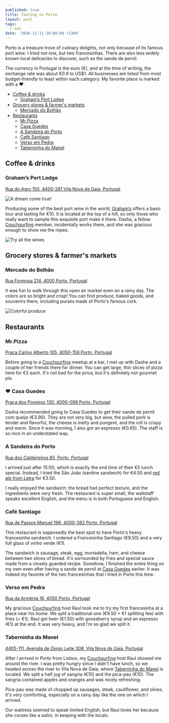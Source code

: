 ```yaml
---
published: true
title: Tasting on Porto
layout: post
tags:
  - eat
date: '2016-11-11 10:00:00 +1300'
---
```

Porto is a treasure trove of culinary delights, not only because of its famous port wine. I tried not one, but two francesinhas. There are also less widely known local delicacies to discover, such as the sande de pernil.

<!--more-->

The currency in Portugal is the euro (€), and at the time of writing, the exchange rate was about €0.9 to US$1. All businesses are listed from most budget-friendly to least within each category. My favorite place is marked with a :heart:.

* [Coffee & drinks](#coffee--drinks)
  * [Graham’s Port Lodge](#grahams-port-lodge)
* [Grocery stores & farmer's markets](#grocery-stores--farmers-markets)
  * [Mercado do Bolhão](#mercado-do-bolho)
* [Restaurants](#restaurants)
  * [Mr.Pizza](#mrpizza)
  * [Casa Guedes][casa-guedes]
  * [A Sandeira do Porto](#a-sandeira-do-porto)
  * [Café Santiago](#caf-santiago)
  * [Verso em Pedra](#verso-em-pedra)
  * [Taberninha do Manel](#taberninha-do-manel)

## Coffee & drinks

### Graham’s Port Lodge

[Rua do Agro 150, 4400-281 Vila Nova de Gaia, Portugal](https://goo.gl/maps/he1vM7XqzYv)

![A dream come true!]({{site.baseurl}}/images/2016/11/11-tasting-on-porto/grahams-lodge.jpg)

Producing some of the best port wine in the world, [Graham’s](http://www.grahams-port.com) offers a basic tour and tasting for €10. It is located at the top of a hill, so only those who really want to sample this exquisite port make it there. Dasha, a fellow [Couchsurfing][cs] member, incidentally works there, and she was gracious enough to show me the ropes.

![Try all the wines]({{site.baseurl}}/images/2016/11/11-tasting-on-porto/grahams-wine.jpg)

## Grocery stores & farmer's markets

### Mercado do Bolhão

[Rua Formosa 214, 4000 Porto, Portugal](https://goo.gl/maps/Bbh2TQvQpfG2)

It was fun to walk through this open air market even on a rainy day. The colors are so bright and crisp! You can find produce, baked goods, and souvenirs there, including purses made of Porto's famous cork.

![Colorful produce]({{site.baseurl}}/images/2016/11/11-tasting-on-porto/bolhao.jpg)

## Restaurants

### Mr.Pizza

[Praça Carlos Alberto 105, 4050-158 Porto, Portugal](https://goo.gl/maps/64ke3DGCmaN2)

Before going to a [Couchsurfing][cs] meetup at a bar, I met up with Dasha and a couple of her friends there for dinner. You can get large, thin slices of pizza here for €2 each. It's not bad for the price, but it's definitely not gourmet pie.

### :heart: Casa Guedes

[Praça dos Poveiros 130, 4000-098 Porto, Portugal](https://goo.gl/maps/gKiAiJqoFrK2)

Dasha recommended going to Casa Guedes to get their sande de pernil com queijo (€3.90). They are not very big, but wow, the pulled pork is tender and flavorful, the cheese is melty and pungent, and the roll is crispy and warm. Since it was morning, I also got an espresso (€0.65). The staff is so nice in an understated way.

### A Sandeira do Porto

[Rua dos Caldeireiros 85, Porto, Portugal](https://goo.gl/maps/7XiM4bJCz4J2)

I arrived just after 15:00, which is exactly the end time of their €5 lunch special. Instead, I tried the São João (sardine sandwich) for €4.50 and [red ale from Letra](https://untappd.com/b/letra-brewery-letra-d/546915) for €3.50.

I really enjoyed the sandwich: the bread had perfect texture, and the ingredients were very fresh. The restaurant is super small, the waitstaff speaks excellent English, and the menu is in both Portuguese and English.

### Café Santiago

[Rua de Passos Manuel 198, 4000-382 Porto, Portugal](https://goo.gl/maps/aqnpmbZHuj52)

This restaurant is supposedly the best spot to have Porto's heavy francesinha sandwich. I ordered a Francesinha Santiago (€9.50) and a very full glass of vinho verde (€1).

The sandwich is sausage, steak, egg, mortadella, ham, and cheese between two slices of bread. It's surrounded by fries and special sauce made from a closely guarded recipe. Somehow, I finished the entire thing on my own even after having a sande de pernil at [Casa Guedes][casa-guedes] earlier. It was indeed my favorite of the two francesinhas that I tried in Porto this time.

### Verso em Pedra

[Rua da Arménia 16, 4050 Porto, Portugal](https://goo.gl/maps/wY7pf1DT3aD2)

My gracious [Couchsurfing][cs] host Raul took me to try my first francesinha at a place near his home. We split a traditional one (€9.50 + €1 splitting fee) with fries (+ €1). Raul got beer (€1.50) with gooseberry syrup and an espresso (€1) at the end. It was very heavy, and I'm so glad we split it.

### Taberninha do Manel

[4405-111, Avenida de Diogo Leite 308, Vila Nova de Gaia, Portugal](https://goo.gl/maps/Hfb4a9MraVr)

After I arrived in Porto from Lisbon, my [Couchsurfing][cs] host Raul showed me around the river. I was pretty hungry since I didn't have lunch, so we headed across the river to Vila Nova de Gaia, where [Taberninha do Manel](https://taberninhadomanel.comportugal.com) is located. We split a half jug of sangria (€10) and the pica-pau (€10). The sangria contained apples and oranges and was nicely refreshing.

Pica-pau was made of chopped up sausages, steak, cauliflower, and olives. It's very comforting, especially on a rainy day like the one on which I arrived.

Our waitress seemed to speak limited English, but Raul loves her because she curses like a sailor, in keeping with the locals.

[casa-guedes]: #heart-casa-guedes
[cs]: https://www.couchsurfing.com
